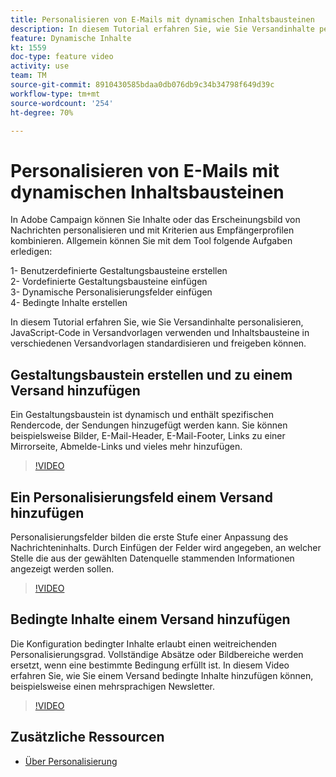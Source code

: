 ```yaml
---
title: Personalisieren von E-Mails mit dynamischen Inhaltsbausteinen
description: In diesem Tutorial erfahren Sie, wie Sie Versandinhalte personalisieren, JavaScript-Code in Versandvorlagen verwenden und Inhaltsbausteine in verschiedenen Versandvorlagen standardisieren und freigeben können.
feature: Dynamische Inhalte
kt: 1559
doc-type: feature video
activity: use
team: TM
source-git-commit: 8910430585bdaa0db076db9c34b34798f649d39c
workflow-type: tm+mt
source-wordcount: '254'
ht-degree: 70%

---
```



# Personalisieren von E-Mails mit dynamischen Inhaltsbausteinen

In Adobe Campaign können Sie Inhalte oder das Erscheinungsbild von Nachrichten personalisieren und mit Kriterien aus Empfängerprofilen kombinieren. Allgemein können Sie mit dem Tool folgende Aufgaben erledigen:

1- Benutzerdefinierte Gestaltungsbausteine erstellen\
2- Vordefinierte Gestaltungsbausteine einfügen\
3- Dynamische Personalisierungsfelder einfügen\
4- Bedingte Inhalte erstellen

In diesem Tutorial erfahren Sie, wie Sie Versandinhalte personalisieren, JavaScript-Code in Versandvorlagen verwenden und Inhaltsbausteine in verschiedenen Versandvorlagen standardisieren und freigeben können.

## Gestaltungsbaustein erstellen und zu einem Versand hinzufügen

Ein Gestaltungsbaustein ist dynamisch und enthält spezifischen Rendercode, der Sendungen hinzugefügt werden kann. Sie können beispielsweise Bilder, E-Mail-Header, E-Mail-Footer, Links zu einer Mirrorseite, Abmelde-Links und vieles mehr hinzufügen.

>[!VIDEO](https://video.tv.adobe.com/v/24924?quality=12)

## Ein Personalisierungsfeld einem Versand hinzufügen

Personalisierungsfelder bilden die erste Stufe einer Anpassung des Nachrichteninhalts. Durch Einfügen der Felder wird angegeben, an welcher Stelle die aus der gewählten Datenquelle stammenden Informationen angezeigt werden sollen.

>[!VIDEO](https://video.tv.adobe.com/v/24925?quality=12)

## Bedingte Inhalte einem Versand hinzufügen

Die Konfiguration bedingter Inhalte erlaubt einen weitreichenden Personalisierungsgrad. Vollständige Absätze oder Bildbereiche werden ersetzt, wenn eine bestimmte Bedingung erfüllt ist. In diesem Video erfahren Sie, wie Sie einem Versand bedingte Inhalte hinzufügen können, beispielsweise einen mehrsprachigen Newsletter.

>[!VIDEO](https://video.tv.adobe.com/v/24926?quality=12)

## Zusätzliche Ressourcen

* [Über Personalisierung](https://experienceleague.adobe.com/docs/campaign-classic/using/sending-messages/personalizing-deliveries/about-personalization.html?lang=en)
